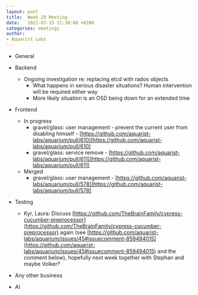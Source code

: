 ```yaml
---
layout: post
title:  Week 28 Meeting
date:   2021-07-15 11:38:00 +0200
categories: meetings
author:
- Aquarist Labs
---
```


* General

* Backend
   * Ongoing investigation re: replacing etcd with rados objects
       * What happens in serious disaster situations? Human intervention will
         be required either way
       * More likely situation is an OSD being down for an extended time

* Frontend
   * In progress
       * gravel/glass: user management - prevent the current user from
         disabling himself -
         [https://github.com/aquarist-labs/aquarium/pull/610](https://github.com/aquarist-labs/aquarium/pull/610)
       * gravel/glass: service remove -
         [https://github.com/aquarist-labs/aquarium/pull/611](https://github.com/aquarist-labs/aquarium/pull/611)
   * Merged
       * gravel/glass: user management -
         [https://github.com/aquarist-labs/aquarium/pull/578](https://github.com/aquarist-labs/aquarium/pull/578)

* Testing
   * Kyr, Laura: Discuss
     [https://github.com/TheBrainFamily/cypress-cucumber-preprocessor](https://github.com/TheBrainFamily/cypress-cucumber-preprocessor)
     again (see
     [https://github.com/aquarist-labs/aquarium/issues/45#issuecomment-859494015](https://github.com/aquarist-labs/aquarium/issues/45#issuecomment-859494015)
     and the comment below), hopefully next week together with Stephan and
     maybe Volker?

* Any other business

* AI